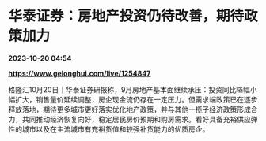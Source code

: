 # 华泰证券：房地产投资仍待改善，期待政策加力

**2023-10-20 04:54**

**https://www.gelonghui.com/live/1254847**

格隆汇10月20日｜华泰证券研报称，9月房地产基本面继续承压：投资同比降幅小幅扩大，销售量价延续调整，房企现金流仍存在一定压力。但需求端政策已在逐步释放落地，期待更多城市更好落实优化地产政策，并与其他一揽子经济政策形成合力，共同推动经济恢复向好，稳定居民房价预期和购房需求。看好具备充裕供应弹性的城市以及在主流城市有充裕货值和较强补货能力的优质房企。